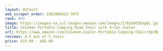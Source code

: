 ```yaml
---
layout: default 
﻿web_scraper_order: 1582906812-7071
rank: #53
image: https://images-na.ssl-images-amazon.com/images/I/61mOO1Eog8L.jpg
title: Coleman Portable Camping Quad Chair with 4-Can Cooler
url: https://www.amazon.com/Coleman-Cooler-Portable-Camping-Chair/dp/B00339910A/ref=zg_mw_sporting-goods_53?_encoding=UTF8&psc=1&refRID=5CP7JJH669Q653S4FQ41
reviews: 4.5 out of 5 stars
price: $23.99 - $85.00
---
```

